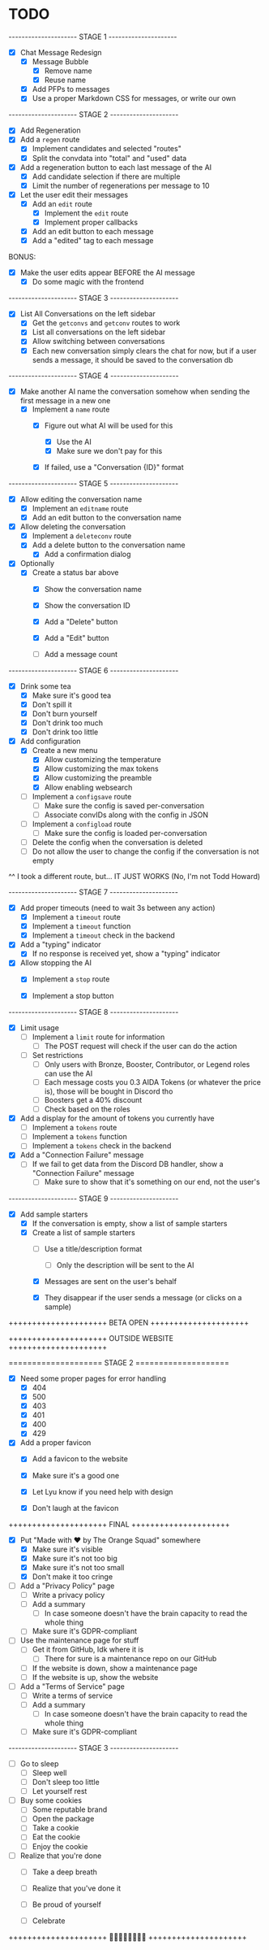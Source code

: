 # TODO

--------------------- STAGE 1 ---------------------

- [x] Chat Message Redesign
  - [x] Message Bubble
    - [x] Remove name
    - [x] Reuse name
  - [x] Add PFPs to messages
  - [x] Use a proper Markdown CSS for messages, or write our own

--------------------- STAGE 2 ---------------------

- [x] Add Regeneration
 - [x] Add a `regen` route
    - [x] Implement candidates and selected "routes"
    - [x] Split the convdata into "total" and "used" data
 - [x] Add a regeneration button to each last message of the AI
    - [x] Add candidate selection if there are multiple
    - [x] Limit the number of regenerations per message to 10

- [x] Let the user edit their messages
  - [x] Add an `edit` route
    - [x] Implement the `edit` route
    - [x] Implement proper callbacks
  - [x] Add an edit button to each message
  - [x] Add a "edited" tag to each message

BONUS:

- [x] Make the user edits appear BEFORE the AI message
  - [x] Do some magic with the frontend

--------------------- STAGE 3 --------------------- 

- [x] List All Conversations on the left sidebar
    - [x] Get the `getconvs` and `getconv` routes to work
    - [x] List all conversations on the left sidebar
    - [x] Allow switching between conversations
    - [x] Each new conversation simply clears the chat for now, but if a user sends a message, it should be saved to the conversation db

--------------------- STAGE 4 ---------------------

- [x] Make another AI name the conversation somehow when sending the first message in a new one
    - [x] Implement a `name` route
       - [x] Figure out what AI will be used for this
           - [x] Use the AI
           - [x] Make sure we don't pay for this
        - [x] If failed, use a "Conversation {ID}" format
    

--------------------- STAGE 5 ---------------------

- [x] Allow editing the conversation name
    - [x] Implement an `editname` route
    - [x] Add an edit button to the conversation name

- [x] Allow deleting the conversation
    - [x] Implement a `deleteconv` route
    - [x] Add a delete button to the conversation name
        - [x] Add a confirmation dialog

- [x] Optionally
    - [x] Create a status bar above
        - [x] Show the conversation name
        - [x] Show the conversation ID
        - [x] Add a "Delete" button
        - [x] Add a "Edit" button
        - [ ] Add a message count


--------------------- STAGE 6 ---------------------

- [x] Drink some tea
    - [x] Make sure it's good tea
    - [x] Don't spill it
    - [x] Don't burn yourself
    - [x] Don't drink too much
    - [x] Don't drink too little

- [x] Add configuration
    - [x] Create a new menu
       - [x] Allow customizing the temperature
       - [x] Allow customizing the max tokens
       - [x] Allow customizing the preamble
       - [x] Allow enabling websearch
    - [ ] Implement a `configsave` route
       - [ ] Make sure the config is saved per-conversation
       - [ ] Associate convIDs along with the config in JSON
    - [ ] Implement a `configload` route
         - [ ] Make sure the config is loaded per-conversation
    - [ ] Delete the config when the conversation is deleted
    - [ ] Do not allow the user to change the config if the conversation is not empty

^^ I took a different route, but...
IT JUST WORKS (No, I'm not Todd Howard)

--------------------- STAGE 7 ---------------------

- [x] Add proper timeouts (need to wait 3s between any action)
    - [x] Implement a `timeout` route
    - [x] Implement a `timeout` function
    - [x] Implement a `timeout` check in the backend

- [x] Add a "typing" indicator
    - [x] If no response is received yet, show a "typing" indicator

- [x] Allow stopping the AI
    - [x] Implement a `stop` route
    - [x] Implement a stop button


--------------------- STAGE 8 ---------------------

- [x] Limit usage
    - [ ] Implement a `limit` route for information
       - [ ] The POST request will check if the user can do the action
    - [ ] Set restrictions
        - [ ] Only users with Bronze, Booster, Contributor, or Legend roles can use the AI
        - [ ] Each message costs you 0.3 AIDA Tokens (or whatever the price is), those will be bought in Discord tho
        - [ ] Boosters get a 40% discount
        - [ ] Check based on the roles
    
- [x] Add a display for the amount of tokens you currently have
    - [ ] Implement a `tokens` route
    - [ ] Implement a `tokens` function
    - [ ] Implement a `tokens` check in the backend

- [x] Add a "Connection Failure" message
    - [ ] If we fail to get data from the Discord DB handler, show a "Connection Failure" message
        - [ ] Make sure to show that it's something on our end, not the user's

--------------------- STAGE 9 --------------------- 

- [x] Add sample starters
    - [x] If the conversation is empty, show a list of sample starters
    - [x] Create a list of sample starters
        - [ ] Use a title/description format
           - [ ] Only the description will be sent to the AI
        - [x] Messages are sent on the user's behalf
        - [x] They disappear if the user sends a message (or clicks on a sample)



+++++++++++++++++++++ BETA OPEN +++++++++++++++++++++








+++++++++++++++++++++ OUTSIDE WEBSITE +++++++++++++++++++++


==================== STAGE 2 ====================

- [x] Need some proper pages for error handling
    - [x] 404
    - [x] 500
    - [x] 403
    - [x] 401
    - [x] 400
    - [x] 429

- [x] Add a proper favicon
    - [x] Add a favicon to the website
    - [x] Make sure it's a good one
    - [x] Let Lyu know if you need help with design
    - [x] Don't laugh at the favicon


+++++++++++++++++++++ FINAL +++++++++++++++++++++







- [x] Put "Made with ❤️ by The Orange Squad" somewhere
    - [x] Make sure it's visible
    - [x] Make sure it's not too big
    - [x] Make sure it's not too small
    - [x] Don't make it too cringe

- [ ] Add a "Privacy Policy" page
    - [ ] Write a privacy policy
    - [ ] Add a summary
        - [ ] In case someone doesn't have the brain capacity to read the whole thing
    - [ ] Make sure it's GDPR-compliant

- [ ] Use the maintenance page for stuff
    - [ ] Get it from GitHub, Idk where it is
        - [ ] There for sure is a maintenance repo on our GitHub
    - [ ] If the website is down, show a maintenance page
    - [ ] If the website is up, show the website

- [ ] Add a "Terms of Service" page
    - [ ] Write a terms of service
    - [ ] Add a summary
        - [ ] In case someone doesn't have the brain capacity to read the whole thing
    - [ ] Make sure it's GDPR-compliant

--------------------- STAGE 3 ---------------------

- [ ] Go to sleep
    - [ ] Sleep well
    - [ ] Don't sleep too little
    - [ ] Let yourself rest

- [ ] Buy some cookies
    - [ ] Some reputable brand
    - [ ] Open the package
    - [ ] Take a cookie
    - [ ] Eat the cookie
    - [ ] Enjoy the cookie

- [ ] Realize that you're done
    - [ ] Take a deep breath
    - [ ] Realize that you've done it
    - [ ] Be proud of yourself
    - [ ] Celebrate


+++++++++++++++++++++ 🎉🎉🎉🎉🎉🎉🎉🎉 +++++++++++++++++++++